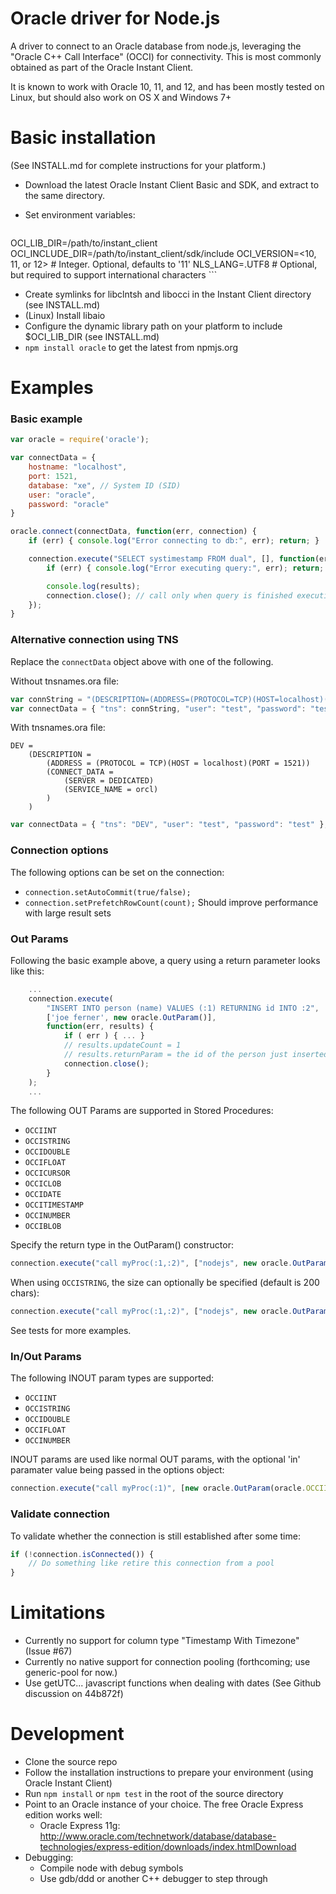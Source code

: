 # Oracle driver for Node.js

A driver to connect to an Oracle database from node.js, leveraging the "Oracle C++ Call Interface" (OCCI)
for connectivity.  This is most commonly obtained as part of the Oracle Instant Client.

It is known to work with Oracle 10, 11, and 12, and has been mostly tested on Linux, but should also work on OS X and
Windows 7+


# Basic installation

(See INSTALL.md for complete instructions for your platform.)

* Download the latest Oracle Instant Client Basic and SDK, and extract to the same directory.
* Set environment variables:

	```
OCI_LIB_DIR=/path/to/instant_client
OCI_INCLUDE_DIR=/path/to/instant_client/sdk/include
OCI_VERSION=<10, 11, or 12> # Integer. Optional, defaults to '11'
NLS_LANG=.UTF8 # Optional, but required to support international characters
	```
* Create symlinks for libclntsh and libocci in the Instant Client directory (see INSTALL.md)
* (Linux) Install libaio
* Configure the dynamic library path on your platform to include $OCI_LIB_DIR (see INSTALL.md)
* `npm install oracle` to get the latest from npmjs.org


# Examples

### Basic example

```javascript
var oracle = require('oracle');

var connectData = {
	hostname: "localhost",
	port: 1521,
	database: "xe", // System ID (SID)
	user: "oracle",
	password: "oracle"
}

oracle.connect(connectData, function(err, connection) {
	if (err) { console.log("Error connecting to db:", err); return; }

	connection.execute("SELECT systimestamp FROM dual", [], function(err, results) {
		if (err) { console.log("Error executing query:", err); return; }

		console.log(results);
		connection.close(); // call only when query is finished executing
	});
}
```

### Alternative connection using TNS
Replace the `connectData` object above with one of the following.

Without tnsnames.ora file:

```javascript
var connString = "(DESCRIPTION=(ADDRESS=(PROTOCOL=TCP)(HOST=localhost)(PORT=1521))(CONNECT_DATA=(SERVER=DEDICATED)(SERVICE_NAME=xe)))";
var connectData = { "tns": connString, "user": "test", "password": "test" };
```
With tnsnames.ora file:

```text
DEV =
	(DESCRIPTION =
		(ADDRESS = (PROTOCOL = TCP)(HOST = localhost)(PORT = 1521))
		(CONNECT_DATA =
			(SERVER = DEDICATED)
			(SERVICE_NAME = orcl)
		)
	)
```

```javascript
var connectData = { "tns": "DEV", "user": "test", "password": "test" };
```

### Connection options

The following options can be set on the connection:

* `connection.setAutoCommit(true/false);`
* `connection.setPrefetchRowCount(count);` Should improve performance with large result sets

### Out Params
Following the basic example above, a query using a return parameter looks like this:

```javascript
	...
	connection.execute(
		"INSERT INTO person (name) VALUES (:1) RETURNING id INTO :2",
		['joe ferner', new oracle.OutParam()],
		function(err, results) {
			if ( err ) { ... } 
			// results.updateCount = 1
			// results.returnParam = the id of the person just inserted
			connection.close();
		}
	);
	...
```

The following OUT Params are supported in Stored Procedures:

* `OCCIINT`
* `OCCISTRING`
* `OCCIDOUBLE`
* `OCCIFLOAT`
* `OCCICURSOR`
* `OCCICLOB`
* `OCCIDATE`
* `OCCITIMESTAMP`
* `OCCINUMBER`
* `OCCIBLOB`

Specify the return type in the OutParam() constructor:

```javascript
connection.execute("call myProc(:1,:2)", ["nodejs", new oracle.OutParam(oracle.OCCISTRING)], ...
```

When using `OCCISTRING`, the size can optionally be specified (default is 200 chars):

```javascript
connection.execute("call myProc(:1,:2)", ["nodejs", new oracle.OutParam(oracle.OCCISTRING, {size: 1000})], ...
```
See tests for more examples.

### In/Out Params
The following INOUT param types are supported:

* `OCCIINT`
* `OCCISTRING`
* `OCCIDOUBLE`
* `OCCIFLOAT`
* `OCCINUMBER`

INOUT params are used like normal OUT params, with the optional 'in' paramater value being passed in the options object:

```javascript
connection.execute("call myProc(:1)", [new oracle.OutParam(oracle.OCCIINT, {in: 42})], ...
```

### Validate connection
To validate whether the connection is still established after some time:

```javascript
if (!connection.isConnected()) {
	// Do something like retire this connection from a pool
}
```


# Limitations

* Currently no support for column type "Timestamp With Timezone" (Issue #67)
* Currently no native support for connection pooling (forthcoming; use generic-pool for now.)
* Use getUTC... javascript functions when dealing with dates (See Github discussion on 44b872f)


# Development
* Clone the source repo
* Follow the installation instructions to prepare your environment (using Oracle Instant Client)
* Run `npm install` or `npm test` in the root of the source directory
* Point to an Oracle instance of your choice.  The free Oracle Express edition works well:
  * Oracle Express 11g: http://www.oracle.com/technetwork/database/database-technologies/express-edition/downloads/index.htmlDownload
* Debugging:
  * Compile node with debug symbols
  * Use gdb/ddd or another C++ debugger to step through
